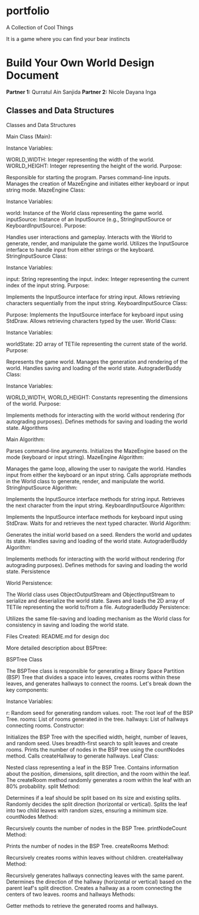 # portfolio
A Collection of Cool Things


It is a game where you can find your bear instincts

# Build Your Own World Design Document

**Partner 1:**
Qurratul Ain Sanjida
**Partner 2:**
Nicole Dayana Inga
## Classes and Data Structures



Classes and Data Structures


Main Class (Main):


Instance Variables:

WORLD_WIDTH: Integer representing the width of the world.
WORLD_HEIGHT: Integer representing the height of the world.
Purpose:

Responsible for starting the program.
Parses command-line inputs.
Manages the creation of MazeEngine and initiates either keyboard or input string mode.
MazeEngine Class:

Instance Variables:

world: Instance of the World class representing the game world.
inputSource: Instance of an InputSource (e.g., StringInputSource or KeyboardInputSource).
Purpose:

Handles user interactions and gameplay.
Interacts with the World to generate, render, and manipulate the game world.
Utilizes the InputSource interface to handle input from either strings or the keyboard.
StringInputSource Class:

Instance Variables:

input: String representing the input.
index: Integer representing the current index of the input string.
Purpose:

Implements the InputSource interface for string input.
Allows retrieving characters sequentially from the input string.
KeyboardInputSource Class:

Purpose:
Implements the InputSource interface for keyboard input using StdDraw.
Allows retrieving characters typed by the user.
World Class:

Instance Variables:

worldState: 2D array of TETile representing the current state of the world.
Purpose:

Represents the game world.
Manages the generation and rendering of the world.
Handles saving and loading of the world state.
AutograderBuddy Class:

Instance Variables:

WORLD_WIDTH, WORLD_HEIGHT: Constants representing the dimensions of the world.
Purpose:

Implements methods for interacting with the world without rendering (for autograding purposes).
Defines methods for saving and loading the world state.
Algorithms

Main Algorithm:

Parses command-line arguments.
Initializes the MazeEngine based on the mode (keyboard or input string).
MazeEngine Algorithm:

Manages the game loop, allowing the user to navigate the world.
Handles input from either the keyboard or an input string.
Calls appropriate methods in the World class to generate, render, and manipulate the world.
StringInputSource Algorithm:

Implements the InputSource interface methods for string input.
Retrieves the next character from the input string.
KeyboardInputSource Algorithm:

Implements the InputSource interface methods for keyboard input using StdDraw.
Waits for and retrieves the next typed character.
World Algorithm:

Generates the initial world based on a seed.
Renders the world and updates its state.
Handles saving and loading of the world state.
AutograderBuddy Algorithm:

Implements methods for interacting with the world without rendering (for autograding purposes).
Defines methods for saving and loading the world state.
Persistence

World Persistence:

The World class uses ObjectOutputStream and ObjectInputStream to serialize and deserialize the world state.
Saves and loads the 2D array of TETile representing the world to/from a file.
AutograderBuddy Persistence:

Utilizes the same file-saving and loading mechanism as the World class for consistency in saving and loading the world state.

Files Created:
README.md for design doc


More detailed description about BSPtree:

BSPTree Class

The BSPTree class is responsible for generating a Binary Space Partition (BSP) Tree that divides a space into leaves, creates rooms within these leaves, and generates hallways to connect the rooms. Let's break down the key components:

Instance Variables:

r: Random seed for generating random values.
root: The root leaf of the BSP Tree.
rooms: List of rooms generated in the tree.
hallways: List of hallways connecting rooms.
Constructor:

Initializes the BSP Tree with the specified width, height, number of leaves, and random seed.
Uses breadth-first search to split leaves and create rooms.
Prints the number of nodes in the BSP tree using the countNodes method.
Calls createHallway to generate hallways.
Leaf Class:

Nested class representing a leaf in the BSP Tree.
Contains information about the position, dimensions, split direction, and the room within the leaf.
The createRoom method randomly generates a room within the leaf with an 80% probability.
split Method:

Determines if a leaf should be split based on its size and existing splits.
Randomly decides the split direction (horizontal or vertical).
Splits the leaf into two child leaves with random sizes, ensuring a minimum size.
countNodes Method:

Recursively counts the number of nodes in the BSP Tree.
printNodeCount Method:

Prints the number of nodes in the BSP Tree.
createRooms Method:

Recursively creates rooms within leaves without children.
createHallway Method:

Recursively generates hallways connecting leaves with the same parent.
Determines the direction of the hallway (horizontal or vertical) based on the parent leaf's split direction.
Creates a hallway as a room connecting the centers of two leaves.
rooms and hallways Methods:

Getter methods to retrieve the generated rooms and hallways.


